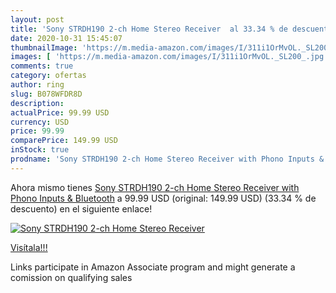 ```yaml
---
layout: post
title: 'Sony STRDH190 2-ch Home Stereo Receiver  al 33.34 % de descuento'
date: 2020-10-31 15:45:07
thumbnailImage: 'https://m.media-amazon.com/images/I/311i1OrMvOL._SL200_.jpg'
images: [ 'https://m.media-amazon.com/images/I/311i1OrMvOL._SL200_.jpg' ]
comments: true
category: ofertas
author: ring
slug: B078WFDR8D
description:
actualPrice: 99.99 USD
currency: USD
price: 99.99
comparePrice: 149.99 USD
inStock: true
prodname: 'Sony STRDH190 2-ch Home Stereo Receiver with Phono Inputs & Bluetooth'
---
```


Ahora mismo tienes [Sony STRDH190 2-ch Home Stereo Receiver with Phono Inputs & Bluetooth](https://www.amazon.com/dp/B078WFDR8D/?tag=tolees-20) a 99.99 USD (original: 149.99 USD) (33.34 %  de descuento) en el siguiente enlace!

[![Sony STRDH190 2-ch Home Stereo Receiver ](https://m.media-amazon.com/images/I/311i1OrMvOL._SL200_.jpg)](https://www.amazon.com/dp/B078WFDR8D/?tag=tolees-20)

[Visítala!!!](https://www.amazon.com/dp/B078WFDR8D/?tag=tolees-20)

Links participate in Amazon Associate program and might generate a comission on qualifying sales
